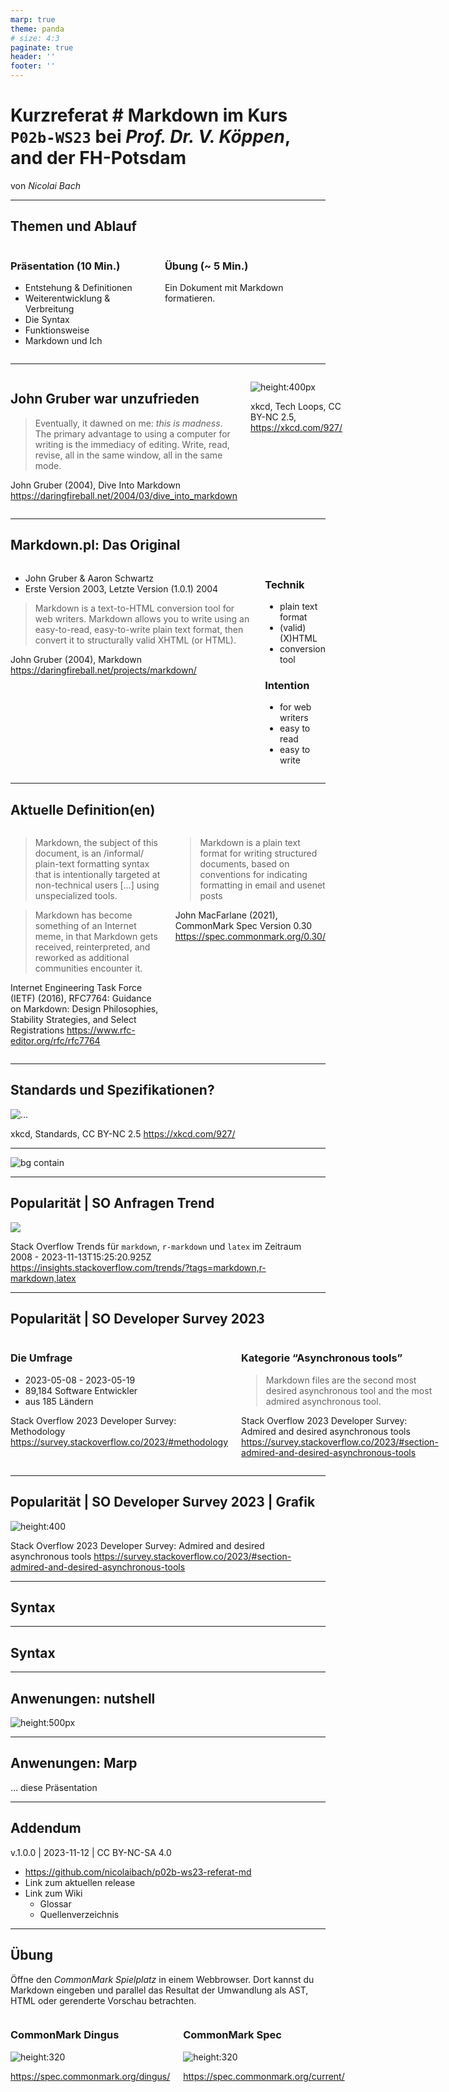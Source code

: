 ```yaml
---
marp: true
theme: panda
# size: 4:3
paginate: true
header: ''
footer: ''
---
```


# Kurzreferat **<span class="dim">\#</span> Markdown** im Kurs `P02b-WS23` bei *Prof. Dr. V. Köppen*,<br>and der FH-Potsdam

von *Nicolai Bach*

---

## Themen und Ablauf

<div class="columns">
<div>

### Präsentation (10 Min.)

- Entstehung & Definitionen
- Weiterentwicklung & Verbreitung
- Die Syntax
- Funktionsweise
- Markdown und Ich

</div>
<div>

### Übung (~ 5 Min.)

Ein Dokument mit Markdown formatieren.

</div>
</div>

---

<!--
John: Informatiker, Blogger, Web Designer …
John Grubers Setup. Warum hat er MD *erfunden* und welche Probleme wollte er damit lösen.
Schreiben in BBEdit, Blogging mit Movable Type …
Er findet HTML einfach. Trotzdem:
Das ist ihm alles zu umständlich.
-->

<div class="columns">
<div>

## John Gruber war unzufrieden

> Eventually, it dawned on me: *this is madness*. The primary advantage to using a computer for writing is the immediacy of editing. Write, read, revise, all in the same window, all in the same mode.

John Gruber (2004), Dive Into Markdown
https://daringfireball.net/2004/03/dive_into_markdown

</div>
<div>

![height:400px](images/xkcd-tech_loops_2x.png)

xkcd, Tech Loops, CC BY-NC 2.5, https://xkcd.com/927/

</div>
</div>

---

<!--
Paraphrasiertes Zitat:
Markdown ist ein Text-zu-HTML Konvertierungs-Werkzeug für Menschen, die für das Web schreiben.
Markdown ermöglicht das Schreiben in einem einfach zu lesenden und einfach zu schreibenden Klartext-Format
und die anschließende Umwandlung in strukturell valides XHTML oder HTML.

- ”plain text” in Abgrenzung zu *rich text* (binary)
	… ausarbeiten

- Hypertext Markup Language (HTML)

- HTML VS XHTML und *valid*: hier erkennt man ganz deutlich, dass es 2004 ist.
  Die beiden Standards existierren eine Zeit lang parallel zu eianander und Browser
	unterscheiden verschiedene Parsing-Modi: Srtrict (XML) und Transitional (HTML).
	Im IE gab es sogar etwas, dass sich ”Quirks Mode” nannte. Viellecht geistert das noch
	immer in den Engines rum.

- In der Definition stecken schon 2 (eigentlich 3) Dinge
  - Markdown das Format
  - und Markdown das Tool (Perl script)
  - und Markdown die Philosophie.

- Gruber hatte eine spezielle Zielgruppe und einen (!) speziellen Anwendungsfall im Sinn.
-->

## Markdown.pl: Das Original

<div class="columns">
<div>

- John Gruber & Aaron Schwartz
- Erste Version 2003, Letzte Version (1.0.1) 2004

> Markdown is a text-to-HTML conversion tool for web writers. Markdown allows you to write using an easy-to-read, easy-to-write plain text format, then convert it to structurally valid XHTML (or HTML).

John Gruber (2004), Markdown
https://daringfireball.net/projects/markdown/

</div>
<div>

### Technik

- plain text format
- (valid) (X)HTML
- conversion tool

### Intention

- for web writers
- easy to read
- easy to write

</div>
</div>

---

## Aktuelle Definition(en)

<div class="columns">
<div>

> Markdown, the subject of this document, is an /informal/ plain-text formatting syntax that is intentionally targeted at non-technical users […] using unspecialized tools.

> Markdown has become something of an Internet meme, in that Markdown gets received, reinterpreted, and reworked as additional communities encounter it.

Internet Engineering Task Force (IETF) (2016), RFC7764:  Guidance on Markdown: Design Philosophies, Stability Strategies, and Select Registrations
https://www.rfc-editor.org/rfc/rfc7764

</div>
<div>

> Markdown is a plain text format for writing structured documents, based on conventions for indicating formatting in email and usenet posts

John MacFarlane (2021), CommonMark Spec Version 0.30
https://spec.commonmark.org/0.30/

</div>
</div>

---

<!--
Markdown in der ursprünglichen Form ist nicht klar spezifiziert.
Es folgt die kambrische Expansion.
-->

## Standards und Spezifikationen?

![…](images/xkcd-standards.png)

xkcd, Standards, CC BY-NC 2.5
https://xkcd.com/927/

---

![bg contain](images/md-evolution-2023-11-13-2107.svg)

---

## Popularität | SO Anfragen Trend

![](images/so-trend-md-2023-11-13.svg)

Stack Overflow Trends für `markdown`, `r-markdown` und `latex` im Zeitraum 2008 - 2023-11-13T15:25:20.925Z
https://insights.stackoverflow.com/trends/?tags=markdown,r-markdown,latex

---

## Popularität | SO Developer Survey 2023

<div class="columns">
<div>

### Die Umfrage

- 2023-05-08 - 2023-05-19
- 89,184 Software Entwickler
- aus 185 Ländern

Stack Overflow 2023 Developer Survey: Methodology
https://survey.stackoverflow.co/2023/#methodology

</div>
<div>

### Kategorie “Asynchronous tools”

> Markdown files are the second most desired asynchronous tool and the most admired asynchronous tool.

Stack Overflow 2023 Developer Survey: Admired and desired asynchronous tools
https://survey.stackoverflow.co/2023/#section-admired-and-desired-asynchronous-tools


</div>
</div>


---

## Popularität | SO Developer Survey 2023 | Grafik

![height:400](images/so-survery-23-async-tools-edt.png)

Stack Overflow 2023 Developer Survey: Admired and desired asynchronous tools
https://survey.stackoverflow.co/2023/#section-admired-and-desired-asynchronous-tools

---

## Syntax

---

## Syntax

---

## Anwenungen: nutshell

![height:500px](images/nutshell-mock-2023-11-11-1845.svg)

---

## Anwenungen: Marp

… diese Präsentation

---

<!--
Nicht vergessen: Danke für die eure Aufmerksamkeit
-->

## Addendum

v.1.0.0 | 2023-11-12 | CC BY-NC-SA 4.0

- https://github.com/nicolaibach/p02b-ws23-referat-md
- Link zum aktuellen release
- Link zum Wiki
  - Glossar
  - Quellenverzeichnis

---

## Übung

Öffne den *CommonMark Spielplatz* in einem Webbrowser. Dort kannst du Markdown eingeben und parallel das Resultat der Umwandlung als AST, HTML oder gerenderte Vorschau betrachten.

<div class="columns">
<div>

### CommonMark Dingus

![height:320](images/qr-code-commonmark-dingus.svg)

https://spec.commonmark.org/dingus/

</div>
<div>

### CommonMark Spec

![height:320](images/qr-code-commonmark-spec-latest.svg)

https://spec.commonmark.org/current/

</div>
</div>
